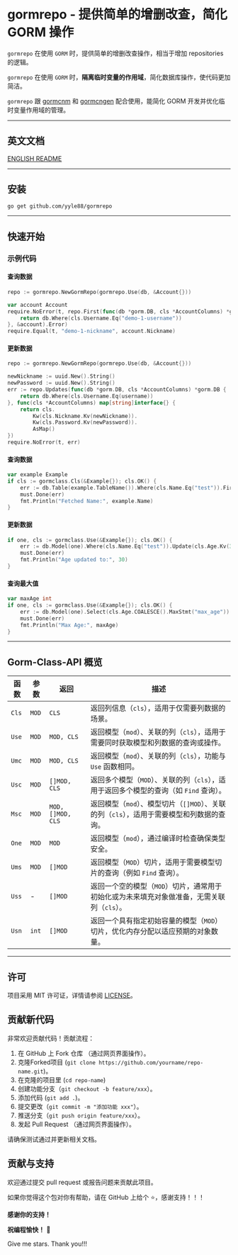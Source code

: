 # gormrepo - 提供简单的增删改查，简化 GORM 操作

`gormrepo` 在使用 `GORM` 时，提供简单的增删改查操作，相当于增加 repositories 的逻辑。

`gormrepo` 在使用 `GORM` 时，**隔离临时变量的作用域**，简化数据库操作，使代码更加简洁。

`gormrepo` 跟 [gormcnm](https://github.com/yyle88/gormcnm) 和 [gormcngen](https://github.com/yyle88/gormcngen) 配合使用，能简化 GORM 开发并优化临时变量作用域的管理。

---

## 英文文档

[ENGLISH README](README.md)

---

## 安装

```bash
go get github.com/yyle88/gormrepo
```

---

## 快速开始

### 示例代码

#### 查询数据

```go
repo := gormrepo.NewGormRepo(gormrepo.Use(db, &Account{}))

var account Account
require.NoError(t, repo.First(func(db *gorm.DB, cls *AccountColumns) *gorm.DB {
    return db.Where(cls.Username.Eq("demo-1-username"))
}, &account).Error)
require.Equal(t, "demo-1-nickname", account.Nickname)
```

#### 更新数据

```go
repo := gormrepo.NewGormRepo(gormrepo.Use(db, &Account{}))

newNickname := uuid.New().String()
newPassword := uuid.New().String()
err := repo.Updates(func(db *gorm.DB, cls *AccountColumns) *gorm.DB {
    return db.Where(cls.Username.Eq(username))
}, func(cls *AccountColumns) map[string]interface{} {
    return cls.
        Kw(cls.Nickname.Kv(newNickname)).
        Kw(cls.Password.Kv(newPassword)).
        AsMap()
})
require.NoError(t, err)
```

#### 查询数据

```go
var example Example
if cls := gormclass.Cls(&Example{}); cls.OK() {
	err := db.Table(example.TableName()).Where(cls.Name.Eq("test")).First(&example).Error
    must.Done(err)
    fmt.Println("Fetched Name:", example.Name)
}
```

#### 更新数据

```go
if one, cls := gormclass.Use(&Example{}); cls.OK() {
    err := db.Model(one).Where(cls.Name.Eq("test")).Update(cls.Age.Kv(30)).Error
    must.Done(err)
    fmt.Println("Age updated to:", 30)
}
```

#### 查询最大值

```go
var maxAge int
if one, cls := gormclass.Use(&Example{}); cls.OK() {
	err := db.Model(one).Select(cls.Age.COALESCE().MaxStmt("max_age")).First(&maxAge).Error
	must.Done(err)
    fmt.Println("Max Age:", maxAge)
}
```

---

## Gorm-Class-API 概览

| 函数    | 参数    | 返回                | 描述                                                    | 
|-------|-------|-------------------|-------------------------------------------------------|
| `Cls` | `MOD` | `CLS`             | 返回列信息（`cls`），适用于仅需要列数据的场景。                            |
| `Use` | `MOD` | `MOD, CLS`        | 返回模型（`mod`）、关联的列（`cls`），适用于需要同时获取模型和列数据的查询或操作。        |
| `Umc` | `MOD` | `MOD, CLS`        | 返回模型（`mod`）、关联的列（`cls`），功能与 `Use` 函数相同。               |
| `Usc` | `MOD` | `[]MOD, CLS`      | 返回多个模型（`MOD`）、关联的列（`cls`），适用于返回多个模型的查询（如 `Find` 查询）。  |
| `Msc` | `MOD` | `MOD, []MOD, CLS` | 返回模型（`mod`）、模型切片（`[]MOD`）、关联的列（`cls`），适用于需要模型和列数据的查询。 |
| `One` | `MOD` | `MOD`             | 返回模型（`mod`），通过编译时检查确保类型安全。                            |
| `Ums` | `MOD` | `[]MOD`           | 返回模型（`MOD`）切片，适用于需要模型切片的查询（例如 `Find` 查询）。             |
| `Uss` | -     | `[]MOD`           | 返回一个空的模型（`MOD`）切片，通常用于初始化或为未来填充对象做准备，无需关联列（`cls`）。    |
| `Usn` | `int` | `[]MOD`           | 返回一个具有指定初始容量的模型（`MOD`）切片，优化内存分配以适应预期的对象数量。            |

---

## 许可

项目采用 MIT 许可证，详情请参阅 [LICENSE](LICENSE)。

## 贡献新代码

非常欢迎贡献代码！贡献流程：

1. 在 GitHub 上 Fork 仓库 （通过网页界面操作）。
2. 克隆Forked项目 (`git clone https://github.com/yourname/repo-name.git`)。
3. 在克隆的项目里 (`cd repo-name`)
4. 创建功能分支（`git checkout -b feature/xxx`）。
5. 添加代码 (`git add .`)。
6. 提交更改（`git commit -m "添加功能 xxx"`）。
7. 推送分支（`git push origin feature/xxx`）。
8. 发起 Pull Request （通过网页界面操作）。

请确保测试通过并更新相关文档。

## 贡献与支持

欢迎通过提交 pull request 或报告问题来贡献此项目。

如果你觉得这个包对你有帮助，请在 GitHub 上给个 ⭐，感谢支持！！！

**感谢你的支持！**

**祝编程愉快！** 🎉

Give me stars. Thank you!!!
